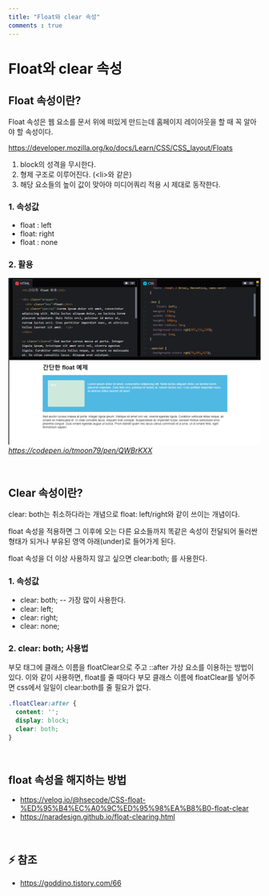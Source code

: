```yaml
---
title: "Float와 clear 속성"
comments : true
---
```


# Float와 clear 속성


## Float 속성이란?

Float 속성은 웹 요소를 문서 위에 떠있게 만드는데 홈페이지 레이아웃을 할 때 꼭 알아야 할 속성이다.

<https://developer.mozilla.org/ko/docs/Learn/CSS/CSS_layout/Floats>

1. block의 성격을 무시한다.
2. 형제 구조로 이루어진다. (\<li>와 같은)
3. 해당 요소들의 높이 값이 맞아야 미디어쿼리 적용 시 제대로 동작한다.

### 1. 속성값
* float : left
* float: right
* float : none

### 2. 활용
![missing](../assets/img/2023/230126_1.png) *https://codepen.io/tmoon79/pen/QWBrKXX*

<br>

## Clear 속성이란?

clear: both는 취소하다라는 개념으로 float: left/right와 같이 쓰이는 개념이다.

float 속성을 적용하면 그 이후에 오는 다른 요소들까지 똑같은 속성이 전달되어 둘러싼 형태가 되거나 부유된 영역 아래(under)로 들어가게 된다.

float 속성을 더 이상 사용하지 않고 싶으면 clear:both; 를 사용한다.

### 1. 속성값
* clear: both;  -- 가장 많이 사용한다.
* clear: left;
* clear: right;
* clear: none;

### 2. clear: both; 사용법
부모 태그에 클래스 이름을 floatClear으로 주고 ::after 가상 요소를 이용하는 방법이 있다. 이와 같이 사용하면, float를 줄 때마다 부모 클래스 이름에 floatClear를 넣어주면 css에서 일일이 clear:both를 줄 필요가 없다.

```css
.floatClear:after {
  content: '';
  display: block;
  clear: both;
}
```

<br>

## float 속성을 해지하는 방법
* <https://velog.io/@hsecode/CSS-float-%ED%95%B4%EC%A0%9C%ED%95%98%EA%B8%B0-float-clear>
* <https://naradesign.github.io/float-clearing.html>

<br>

## ⚡ 참조 
* <https://goddino.tistory.com/66>

<br>
